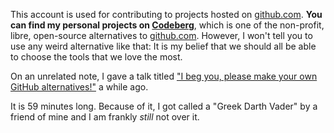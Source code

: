 This account is used for contributing to projects hosted on [github.com](https://github.com). **You can find my personal projects on [Codeberg](https://codeberg.org/n0toose)**, which is one of the non-profit, libre, open-source alternatives to [github.com](https://github.com). However, I won't tell you to use any weird alternative like that: It is my belief that we should all be able to choose the tools that we love the most.

On an unrelated note, I gave a talk titled ["I beg you, please make your own GitHub alternatives!"](https://media.ccc.de/v/gpn22-492-i-beg-you-please-make-your-own-github-alternatives-) a while ago.

It is 59 minutes long. Because of it, I got called a "Greek Darth Vader" by a friend of mine and I am frankly *still* not over it.
